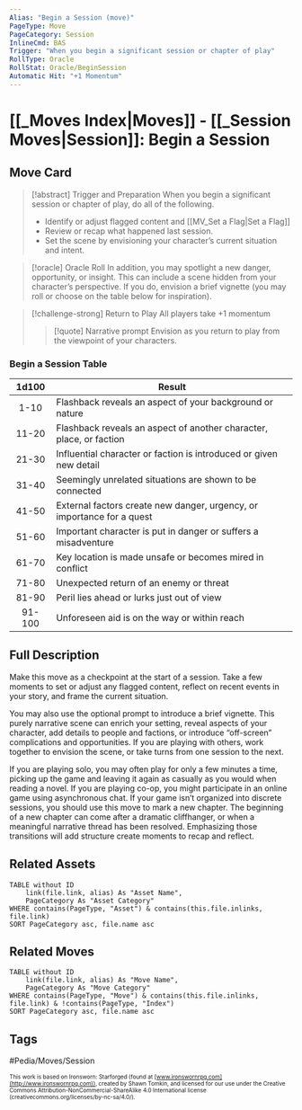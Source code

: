 ```yaml
---
Alias: "Begin a Session (move)"
PageType: Move
PageCategory: Session
InlineCmd: BAS
Trigger: "When you begin a significant session or chapter of play"
RollType: Oracle
RollStat: Oracle/BeginSession
Automatic Hit: "+1 Momentum"
---
```

# [[_Moves Index|Moves]] - [[_Session Moves|Session]]: Begin a Session

## Move Card
>[!abstract]  Trigger and Preparation
>When you begin a significant session or chapter of play, do all of the following.
>- Identify or adjust flagged content and [[MV_Set a Flag|Set a Flag]]
>- Review or recap what happened last session.
>- Set the scene by envisioning your character’s current situation and intent.

> [!oracle] Oracle Roll
> In addition, you may spotlight a new danger, opportunity, or insight. This can include a scene hidden from your character’s perspective. If you do, envision a brief vignette (you may roll or choose on the table below for inspiration). 

> [!challenge-strong] Return to Play
> All players take +1 momentum
> > [!quote] Narrative prompt
> > Envision as you return to play from the viewpoint of your characters.

### Begin a Session Table
| 1d100 | Result |
| :---: | --- |
| 1-10 | Flashback reveals an aspect of your background or nature |
| 11-20 | Flashback reveals an aspect of another character, place, or faction |
| 21-30 | Influential character or faction is introduced or given new detail |
| 31-40 | Seemingly unrelated situations are shown to be connected |
| 41-50 | External factors create new danger, urgency, or importance for a quest |
| 51-60 | Important character is put in danger or suffers a misadventure |
| 61-70 | Key location is made unsafe or becomes mired in conflict |
| 71-80 | Unexpected return of an enemy or threat |
| 81-90 | Peril lies ahead or lurks just out of view |
| 91-100 | Unforeseen aid is on the way or within reach |

## Full Description
Make this move as a checkpoint at the start of a session. Take a few moments to set or adjust any flagged content, reflect on recent events in your story, and frame the current situation. 

You may also use the optional prompt to introduce a brief vignette. This purely narrative scene can enrich your setting, reveal aspects of your character, add details to people and factions, or introduce “off-screen” complications and opportunities. If you are playing with others, work together to envision the scene, or take turns from one session to the next. 

If you are playing solo, you may often play for only a few minutes a time, picking up the game and leaving it again as casually as you would when reading a novel. If you are playing co-op, you might participate in an online game using asynchronous chat. If your game isn’t organized into discrete sessions, you should use this move to mark a new chapter. The beginning of a new chapter can come after a dramatic cliffhanger, or when a meaningful narrative thread has been resolved. Emphasizing those transitions will add structure create moments to recap and reflect.

## Related Assets
```dataview
TABLE without ID
	link(file.link, alias) As "Asset Name",
	PageCategory As "Asset Category"
WHERE contains(PageType, "Asset") & contains(this.file.inlinks, file.link)
SORT PageCategory asc, file.name asc
```

## Related Moves
```dataview
TABLE without ID
	link(file.link, alias) As "Move Name",
	PageCategory As "Move Category"
WHERE contains(PageType, "Move") & contains(this.file.inlinks, file.link) & !contains(PageType, "Index")
SORT PageCategory asc, file.name asc
```

## Tags

#Pedia/Moves/Session

<font size=-2>This work is based on Ironsworn: Starforged (found at [www.ironswornrpg.com](http://www.ironswornrpg.com)), created by Shawn Tomkin, and licensed for our use under the Creative Commons Attribution-NonCommercial-ShareAlike 4.0 International license  (creativecommons.org/licenses/by-nc-sa/4.0/).</font>